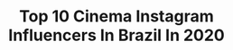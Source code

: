 ---
title: Top 10 Cinema Instagram Influencers In Brazil In 2020
description: >-
  Find top cinema Instagram influencers in Brazil in 2020. Most popular hashtags: #tbt #cinema #redeglobo.
platform: Instagram
hits: 713
text_top: Discover the most popular Instagram profiles on inBeat.
text_bottom: Our platform holds 713 Instagram influencers like this in Brazil for you to connect with.
profiles:
  - username: "adriano.occulto"
    fullname: >-
      Adriano Occulto
    bio: >-
      Italy 🇮🇹 Agenzia cinema: @cdastudiodinardo 📈📈: adrianoocculto@cdastudiodinardo.com
    location: "Brazil"
    followers: 369989
    engagement: 1238
    commentsToLikes: 0.030136
    id: ck0w70msab5zt0i19kbqcw87x
    verified: true
    hashtags: "#barcelona, #spain, #madrid, #bodytransformation"
  - username: "gabi.lvss"
    fullname: >-
      𝙂𝙖𝙗𝙧𝙞𝙚𝙡𝙡𝙖 𝙎𝙞𝙡𝙫𝙖 ✨
    bio: >-
      Apaixonada por séries e cinema. 🎬 @dwe_maciel 💍 📍 𝔅𝔯𝔞𝔰í𝔩𝔦𝔞, DF | 19 𝓎 ☼ Libra ↟ Peixes ☾ Aquário
    location: "Brazil"
    followers: 6491
    engagement: 1232
    commentsToLikes: 0.193655
    id: ck9we26v2i9gv0j784zfko45e
    verified: false
    hashtags: "#makeup, #ginger, #redhair, #ruivasbrasil"
  - username: "amandawolf_"
    fullname: >-
      Amanda Wolf
    bio: >-
      ★ creator ★ fashion & lifestyle ★ vinte e dois, cinema e audiovisual and social media assistant at @redeangeloni
    location: "Brazil"
    followers: 7215
    engagement: 1083
    commentsToLikes: 0.084659
    id: ck5zkm1pajq140i14dlimpiw7
    verified: false
    hashtags: "#fashion, #foryou, #ootd, #teambasico"
  - username: "gihvalentino"
    fullname: >-
      Giovanna Valentino
    bio: >-
      Modelo👠 Atriz🎭 dancer💃Influencer⭐️ Cursando 7°ano de cinema ,teatro e TV / Tiktok: Giovannavalentino (80K+) Trabalhos direct
    location: "Brazil"
    followers: 84750
    engagement: 1843
    commentsToLikes: 0.030614
    id: ck5hiwfnvfl2j0i1122mllfpq
    verified: false
    hashtags: "#explorepage, #ex, #reels, #reel"
  - username: "euanapaulasantosreal"
    fullname: >-
      Ana Paula Santos
    bio: >-
      🙋🏾‍♂️ Mãe 📽 Jornalista 🎬Pós-graduada em Cinema Documentário ☀️ Sou do dia @redeglobo
    location: "Brazil"
    followers: 19630
    engagement: 685
    commentsToLikes: 0.074486
    id: ck15sbxkac8dq0i1912wvzaip
    verified: false
    hashtags: "#juntosnaglobo, #wakandaforever, #profissaoreporter, #redeglobo"
  - username: "keepingupproject"
    fullname: >-
      Keeping Up Project
    bio: >-
      Cultura pop, curiosidades, música, cinema, tv, babados, lifestyle e afins! 👄 contatokeeping@gmail.com
    location: "Brazil"
    followers: 154575
    engagement: 295
    commentsToLikes: 0.038039
    id: ck5qc9pz9pime0i11snrxk219
    verified: false
    hashtags: "#tudumnetflix, #sosamap, #adele, #publicidade"
  - username: "rodrigo.phavanello"
    fullname: >-
      Rodrigo Phavanello
    bio: >-
      Ator, empresário e apaixonado! Cinema, artes, animais, natureza esportes e culinária é o que me move. 🍀🍀🍀🍀🍀sgeventos@gmail.com
    location: "Brazil"
    followers: 352092
    engagement: 269
    commentsToLikes: 0.032360
    id: ck0w477r5x5uq0i19i8mfisb1
    verified: true
    hashtags: "#afazenda11, #pernalonga, #campinas, #nycity"
  - username: "bfaulin"
    fullname: >-
      Bruno Faulin
    bio: >-
      📍 São Paulo - SP 🎄 Não desista dos seus sonhos! 🙏 🍿 Aqui tem dicas de filmes e séries! 🎬 Comunicólogo pós graduado em Cinema 📫 bfaulin@gmail.com
    location: "Brazil"
    followers: 23611
    engagement: 395
    commentsToLikes: 0.138933
    id: ck15pircfy39q0i199gpozacp
    verified: false
    hashtags: "#scream5, #cinema, #sampa, #comiccon"
  - username: "isaquejuniorphoto"
    fullname: >-
      ISAQUE JUNIOR
    bio: >-
      Retrato | Storytelling | Cinematografia 📬isaquejrfotografia@gmail.com @milvibesfilm 🇧🇷Brasil, São Luís
    location: "Brazil"
    followers: 8948
    engagement: 601
    commentsToLikes: 0.084836
    id: ck6ufyhevzvqf0j71w69lol62
    verified: false
    hashtags: "#vsco, #theportraitpr0ject, #moodyportrait, #portrait"
  - username: "luciaverissimobiography"
    fullname: >-
      Lúcia Veríssimo Biography
    bio: >-
      ♦️Dedicado a estrela do Teatro, Cinema e TV - Lúcia Veríssimo ♦️Vídeos/Fotos/Notícias ♦️20/06/17 🗓️ ♦️Lúcia seguiu em 23/09/17 ♦️Oficial: @lverissimo
    location: "Brazil"
    followers: 22048
    engagement: 273
    commentsToLikes: 0.083040
    id: ckap9t2t1tjnr0i784l6rb1fe
    verified: false
    hashtags: "#amordef, #anos80, #redeglobo, #memoriaglobo"
---
